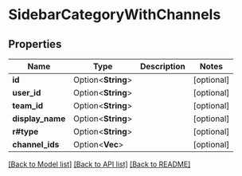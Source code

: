 # SidebarCategoryWithChannels

## Properties

Name | Type | Description | Notes
------------ | ------------- | ------------- | -------------
**id** | Option<**String**> |  | [optional]
**user_id** | Option<**String**> |  | [optional]
**team_id** | Option<**String**> |  | [optional]
**display_name** | Option<**String**> |  | [optional]
**r#type** | Option<**String**> |  | [optional]
**channel_ids** | Option<**Vec<String>**> |  | [optional]

[[Back to Model list]](../README.md#documentation-for-models) [[Back to API list]](../README.md#documentation-for-api-endpoints) [[Back to README]](../README.md)


